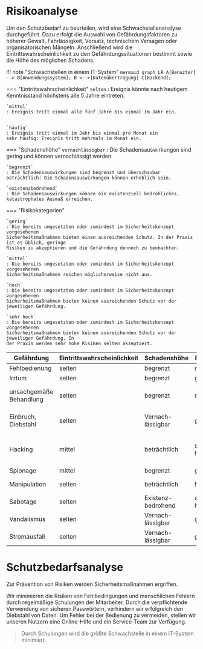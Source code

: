 # Risikoanalyse

Um den Schutzbedarf zu beurteilen, wird eine Schwachstellenanalyse durchgeführt. Dazu erfolgt die
Auswahl von Gefährdungsfaktoren zu höherer Gewalt, Fahrlässigkeit, Vorsatz, technischem Versagen
oder organisatorischen Mängeln. Anschließend wird die Eintrittswahrscheinlichkeit zu den
Gefährdungssituationen bestimmt sowie die Höhe des möglichen Schadens.


!!! note "Schwachstellen in einem IT-System"
    ``` mermaid
    graph LR
      A[Benuzter] --> B[Anwendungssystem];
      B <-->|Datenübertragung| C[Backend];
    ```

=== "Eintrittswahrscheinlichkeit"
    `selten`
    : Ereignis könnte nach heutigem Kenntnisstand höchstens alle 5 Jahre eintreten.
    
    `mittel`
    : Ereignis tritt einmal alle fünf Jahre bis einmal im Jahr ein.
    
    
    `häufig`
    : Ereignis tritt einmal im Jahr bis einmal pro Monat ein
    sehr häufig: Ereignis tritt mehrmals im Monat ein.

=== "Schadenshöhe"
    `vernachlässigbar`
    : Die Schadensauswirkungen sind gering und können vernachlässigt werden.
    
    `begrenzt`
    : Die Schadensauswirkungen sind begrenzt und überschaubar
    beträchtlich: Die Schadensauswirkungen können erheblich sein.
    
    `existenzbedrohend`
    : Die Schadensauswirkungen können ein existenziell bedrohliches,
    katastrophales Ausmaß erreichen.

=== "Risikokategorien"

    `gering`
    : Die bereits umgesetzten oder zumindest im Sicherheitskonzept vorgesehenen
    Sicherheitsmaßnahmen bieten einen ausreichenden Schutz. In der Praxis ist es üblich, geringe
    Risiken zu akzeptieren und die Gefährdung dennoch zu beobachten.
    
    `mittel`
    : Die bereits umgesetzten oder zumindest im Sicherheitskonzept vorgesehenen
    Sicherheitsmaßnahmen reichen möglicherweise nicht aus.
    
    `hoch`
    : Die bereits umgesetzten oder zumindest im Sicherheitskonzept vorgesehenen
    Sicherheitsmaßnahmen bieten keinen ausreichenden Schutz vor der jeweiligen Gefährdung.
    
    `sehr hoch`
    : Die bereits umgesetzten oder zumindest im Sicherheitskonzept vorgesehenen
    Sicherheitsmaßnahmen bieten keinen ausreichenden Schutz vor der jeweiligen Gefährdung. In
    der Praxis werden sehr hohe Risiken selten akzeptiert.


| **Gefährdung**          | **Eintrittswahrscheinlichkeit** | **Schadenshöhe**   | **Risiko** | **Schutzmaßnahmen**  |
|-------------------------|---------------------------------|--------------------|------------|----------------------|
| Fehlbedienung           | selten                          | begrenzt           | mittel     | Onlinehilfe, UI-Lock |
| Irrtum                  | selten                          | begrenzt           | gering     | Onlinehilfe, UI-Lock |
| unsachgemäße Behandlung | selten                          | begrenzt           | mittel     | Personaa vorort, Protokollierung der Geräte nutzung |
| Einbruch, Diebstahl     | selten                          | Vernach-lässigbar  | gering     | Alamanalage, Kontrolle auf Vollständigkeit |
| Hacking                 | mittel                          | beträchtlich       | sehr hoch  | verschlüsselte Passwortspeicherung, Kontrolle gegen SQL Injection  |
| Spionage                | mittel                          | begrenzt           | gering     | Rollenverwaltung     |
| Manipulation            | selten                          | beträchtlich       | hoch       | Kontrolle gegen SQL-Injection|
| Sabotage                | selten                          | Existenz-bedrohend | sehr hoch  | Kontrolle gegen SQL-Injection                     |
| Vandalismus             | selten                          | Vernach-lässigbar  | gering     | Alarmanalge                    |
| Stromausfall            | selten                          | Vernach-lässigbar  | gering     | Notstromaggregat


# Schutzbedarfsanalyse

Zur Prävention von Risiken werden Sicherheitsmaßnahmen ergriffen. 

Wir minimieren die Risiken von Fehlbedingungen und menschlichen Fehlern durch regelmäßige Schulungen der Mitarbeiter. Durch die verpflichtende Verwendung von sicheren Passwörtern, verhindern wir erfolgreich den Diebstahl von Daten. Um Fehler bei der Bedienung zu vermeiden, stellen wir unseren Nutzern eine Online-Hilfe und ein Service-Team zur Verfügung.

> Durch Schulungen wird die größte Schwachstelle in einem IT-System minimiert.
